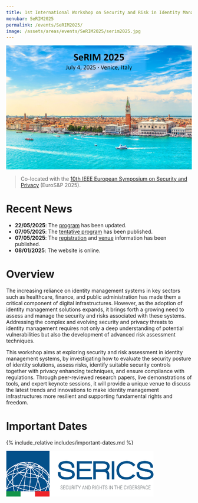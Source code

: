 ```yaml
---
title: 1st International Workshop on Security and Risk in Identity Management (SeRIM 2025)
menubar: SeRIM2025
permalink: /events/SeRIM2025/
image: /assets/areas/events/SeRIM2025/serim2025.jpg
---
```


<img class="image-centered" src="/assets/areas/events/SeRIM2025/serim2025.jpg" />

<blockquote>
<p>Co-located with the <a href="https://eurosp2025.ieee-security.org/">10th IEEE European Symposium on Security and Privacy</a> (EuroS&P 2025).</p>
</blockquote>

# Recent News
- **22/05/2025**: The [program](program) has been updated.
- **07/05/2025**: The [tentative program](program) has been published.
- **07/05/2025**: The [registration](registration) and [venue](venue) information has been published.
- **08/01/2025**: The website is online.

# Overview
The increasing reliance on identity management systems in key sectors such as healthcare, finance, and public administration has made them a critical component of digital infrastructures. However, as the adoption of identity management solutions expands, it brings forth a growing need to assess and manage the security and risks associated with these systems. Addressing the complex and evolving security and privacy threats to identity management requires not only a deep understanding of potential vulnerabilities but also the development of advanced risk assessment techniques.

This workshop aims at exploring security and risk assessment in identity management systems, by investigating how to evaluate the security posture of identity solutions, assess risks, identify suitable security controls together with privacy enhancing techniques, and ensure compliance with regulations. Through peer-reviewed research papers, live demonstrations of tools, and expert keynote sessions, it will provide a unique venue to discuss the latest trends and innovations to make identity management infrastructures more resilient and supporting fundamental rights and freedom.

# Important Dates
{% include_relative includes/important-dates.md %}

<a href="https://serics.eu/">
  <img class="image-centered" width="400px" src="/assets/images/logos/SERICS.png" />
</a>